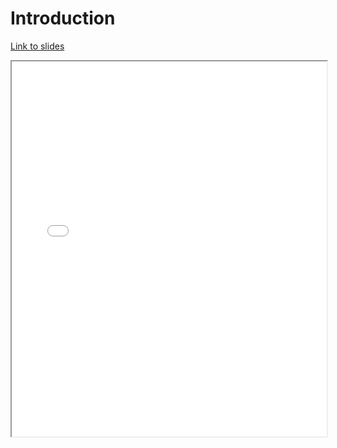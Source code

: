 # Introduction

[Link to slides](lectures/7_conclusion.html)

<iframe
  src="../lectures/7_conclusion.html"
  style="width:100%; height:600px;"
></iframe>
